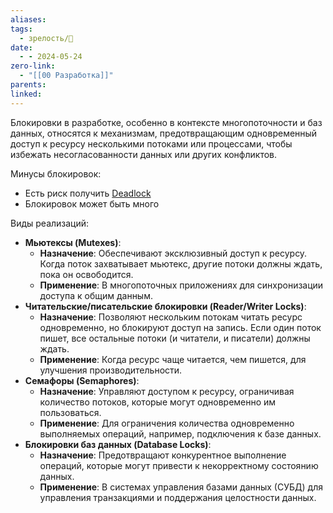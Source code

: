 ```yaml
---
aliases: 
tags:
  - зрелость/🌱
date:
  - - 2024-05-24
zero-link:
  - "[[00 Разработка]]"
parents: 
linked:
---
```

Блокировки в разработке, особенно в контексте многопоточности и баз данных, относятся к механизмам, предотвращающим одновременный доступ к ресурсу несколькими потоками или процессами, чтобы избежать несогласованности данных или других конфликтов.

Минусы блокировок:
- Есть риск получить [Deadlock](Deadlock.md)
- Блокировок может быть много

Виды реализаций:
- **Мьютексы (Mutexes)**:
    - **Назначение**: Обеспечивают эксклюзивный доступ к ресурсу. Когда поток захватывает мьютекс, другие потоки должны ждать, пока он освободится.
    - **Применение**: В многопоточных приложениях для синхронизации доступа к общим данным.
- **Читательские/писательские блокировки (Reader/Writer Locks)**:
    - **Назначение**: Позволяют нескольким потокам читать ресурс одновременно, но блокируют доступ на запись. Если один поток пишет, все остальные потоки (и читатели, и писатели) должны ждать.
    - **Применение**: Когда ресурс чаще читается, чем пишется, для улучшения производительности.
- **Семафоры (Semaphores)**:
    - **Назначение**: Управляют доступом к ресурсу, ограничивая количество потоков, которые могут одновременно им пользоваться.
    - **Применение**: Для ограничения количества одновременно выполняемых операций, например, подключения к базе данных.
- **Блокировки баз данных (Database Locks)**:
    - **Назначение**: Предотвращают конкурентное выполнение операций, которые могут привести к некорректному состоянию данных.
    - **Применение**: В системах управления базами данных (СУБД) для управления транзакциями и поддержания целостности данных.
